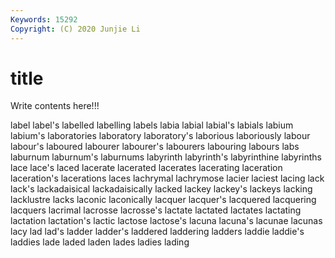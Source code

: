 ```yaml
---
Keywords: 15292
Copyright: (C) 2020 Junjie Li
---
```


# title

Write contents here!!!
 
label
label's 
labelled 
labelling 
labels 
labia 
labial 
labial's 
labials 
labium 
labium's
laboratories 
laboratory 
laboratory's 
laborious 
laboriously 
labour 
labour's 
laboured 
labourer 
labourer's
labourers 
labouring 
labours 
labs 
laburnum 
laburnum's 
laburnums 
labyrinth 
labyrinth's 
labyrinthine
labyrinths 
lace 
lace's 
laced 
lacerate 
lacerated 
lacerates 
lacerating 
laceration 
laceration's
lacerations 
laces 
lachrymal 
lachrymose 
lacier 
laciest 
lacing 
lack 
lack's 
lackadaisical
lackadaisically 
lacked 
lackey 
lackey's 
lackeys 
lacking 
lacklustre 
lacks 
laconic 
laconically
lacquer 
lacquer's 
lacquered 
lacquering 
lacquers 
lacrimal 
lacrosse 
lacrosse's 
lactate 
lactated
lactates 
lactating 
lactation 
lactation's 
lactic 
lactose 
lactose's 
lacuna 
lacuna's 
lacunae
lacunas 
lacy 
lad 
lad's 
ladder 
ladder's 
laddered 
laddering 
ladders 
laddie
laddie's 
laddies 
lade 
laded 
laden 
lades 
ladies 
lading 
